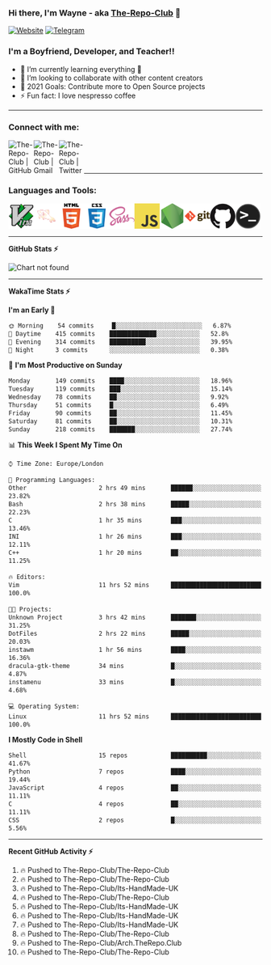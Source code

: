 ### Hi there, I'm Wayne - aka [The-Repo-Club][website] 👋

[![Website](https://img.shields.io/website?label=github.com/The-Repo-Club/&color=orange&style=flat-square&url=https://github.com/The-Repo-Club/)][website]
[![Telegram](https://img.shields.io/badge/Chat%20on-Telegram-orange.svg?color=orange&logo=telegram&style=flat-square)][telegram]

### I'm a Boyfriend, Developer, and Teacher!!

- 🌱 I’m currently learning everything 🤣
- 👯 I’m looking to collaborate with other content creators
- 🥅 2021 Goals: Contribute more to Open Source projects
- ⚡ Fun fact: I love nespresso coffee

---
### Connect with me:

[<img align="left" alt="The-Repo-Club | GitHub" width="50px" src="https://cdn.jsdelivr.net/npm/simple-icons@v3/icons/github.svg" />][website]
[<img align="left" alt="The-Repo-Club | Gmail" width="50px" src="https://cdn.jsdelivr.net/npm/simple-icons@v3/icons/gmail.svg" />][email]
[<img align="left" alt="The-Repo-Club | Twitter" width="50px" src="https://cdn.jsdelivr.net/npm/simple-icons@v3/icons/telegram.svg" />][telegram]

[website]: https://github.com/The-Repo-Club/
[email]: mailto:wayne6324@gmail.com
[telegram]: https://t.me/TheRepoClub

<br />
<br />
<br />

---
### Languages and Tools:

<img align="left" alt="Vim" width="50px" src="https://raw.githubusercontent.com/github/explore/80688e429a7d4ef2fca1e82350fe8e3517d3494d/topics/vim/vim.png" />
<img align="left" alt="Fish" width="50px" src="https://raw.githubusercontent.com/github/explore/80688e429a7d4ef2fca1e82350fe8e3517d3494d/topics/fish/fish.png" />
<img align="left" alt="HTML5" width="50px" src="https://raw.githubusercontent.com/github/explore/80688e429a7d4ef2fca1e82350fe8e3517d3494d/topics/html/html.png" />
<img align="left" alt="CSS3" width="50px" src="https://raw.githubusercontent.com/github/explore/80688e429a7d4ef2fca1e82350fe8e3517d3494d/topics/css/css.png" />
<img align="left" alt="Sass" width="50px" src="https://raw.githubusercontent.com/github/explore/80688e429a7d4ef2fca1e82350fe8e3517d3494d/topics/sass/sass.png" />
<img align="left" alt="JavaScript" width="50px" src="https://raw.githubusercontent.com/github/explore/80688e429a7d4ef2fca1e82350fe8e3517d3494d/topics/javascript/javascript.png" />
<img align="left" alt="Node.js" width="50px" src="https://raw.githubusercontent.com/github/explore/80688e429a7d4ef2fca1e82350fe8e3517d3494d/topics/nodejs/nodejs.png" />
<img align="left" alt="Git" width="50px" src="https://raw.githubusercontent.com/github/explore/80688e429a7d4ef2fca1e82350fe8e3517d3494d/topics/git/git.png" />
<img align="left" alt="GitHub" width="50px" src="https://raw.githubusercontent.com/github/explore/78df643247d429f6cc873026c0622819ad797942/topics/github/github.png" />
<img align="left" alt="Terminal" width="50px" src="https://raw.githubusercontent.com/github/explore/80688e429a7d4ef2fca1e82350fe8e3517d3494d/topics/terminal/terminal.png" />

<br />
<br />
<br />

---

**GitHub Stats ⚡**

![Chart not found](https://github-readme-stats.vercel.app/api?username=The-Repo-Club&theme=tokyonight&show_icons=true&count_private=true&hide_border=true&include_all_commits=true&custom_title=The-Repo-Club%27s+GitHub+Stats)


---

**WakaTime Stats ⚡**

<!--START_SECTION:waka-->
**I'm an Early 🐤** 

```text
🌞 Morning    54 commits     █░░░░░░░░░░░░░░░░░░░░░░░░   6.87% 
🌆 Daytime    415 commits    █████████████░░░░░░░░░░░░   52.8% 
🌃 Evening    314 commits    ██████████░░░░░░░░░░░░░░░   39.95% 
🌙 Night      3 commits      ░░░░░░░░░░░░░░░░░░░░░░░░░   0.38%

```
📅 **I'm Most Productive on Sunday** 

```text
Monday       149 commits    ████░░░░░░░░░░░░░░░░░░░░░   18.96% 
Tuesday      119 commits    ███░░░░░░░░░░░░░░░░░░░░░░   15.14% 
Wednesday    78 commits     ██░░░░░░░░░░░░░░░░░░░░░░░   9.92% 
Thursday     51 commits     █░░░░░░░░░░░░░░░░░░░░░░░░   6.49% 
Friday       90 commits     ██░░░░░░░░░░░░░░░░░░░░░░░   11.45% 
Saturday     81 commits     ██░░░░░░░░░░░░░░░░░░░░░░░   10.31% 
Sunday       218 commits    ███████░░░░░░░░░░░░░░░░░░   27.74%

```


📊 **This Week I Spent My Time On** 

```text
⌚︎ Time Zone: Europe/London

💬 Programming Languages: 
Other                    2 hrs 49 mins       ██████░░░░░░░░░░░░░░░░░░░   23.82% 
Bash                     2 hrs 38 mins       █████░░░░░░░░░░░░░░░░░░░░   22.23% 
C                        1 hr 35 mins        ███░░░░░░░░░░░░░░░░░░░░░░   13.46% 
INI                      1 hr 26 mins        ███░░░░░░░░░░░░░░░░░░░░░░   12.11% 
C++                      1 hr 20 mins        ██░░░░░░░░░░░░░░░░░░░░░░░   11.25%

🔥 Editors: 
Vim                      11 hrs 52 mins      █████████████████████████   100.0%

🐱‍💻 Projects: 
Unknown Project          3 hrs 42 mins       ███████░░░░░░░░░░░░░░░░░░   31.25% 
DotFiles                 2 hrs 22 mins       █████░░░░░░░░░░░░░░░░░░░░   20.03% 
instawm                  1 hr 56 mins        ████░░░░░░░░░░░░░░░░░░░░░   16.36% 
dracula-gtk-theme        34 mins             █░░░░░░░░░░░░░░░░░░░░░░░░   4.87% 
instamenu                33 mins             █░░░░░░░░░░░░░░░░░░░░░░░░   4.68%

💻 Operating System: 
Linux                    11 hrs 52 mins      █████████████████████████   100.0%

```

**I Mostly Code in Shell** 

```text
Shell                    15 repos            ██████████░░░░░░░░░░░░░░░   41.67% 
Python                   7 repos             ████░░░░░░░░░░░░░░░░░░░░░   19.44% 
JavaScript               4 repos             ██░░░░░░░░░░░░░░░░░░░░░░░   11.11% 
C                        4 repos             ██░░░░░░░░░░░░░░░░░░░░░░░   11.11% 
CSS                      2 repos             █░░░░░░░░░░░░░░░░░░░░░░░░   5.56%

```



<!--END_SECTION:waka-->

---

**Recent GitHub Activity :zap:**

<!--START_SECTION:activity-->
1. 🔥 Pushed to The-Repo-Club/The-Repo-Club
2. 🔥 Pushed to The-Repo-Club/The-Repo-Club
3. 🔥 Pushed to The-Repo-Club/Its-HandMade-UK
4. 🔥 Pushed to The-Repo-Club/The-Repo-Club
5. 🔥 Pushed to The-Repo-Club/Its-HandMade-UK
6. 🔥 Pushed to The-Repo-Club/Its-HandMade-UK
7. 🔥 Pushed to The-Repo-Club/Its-HandMade-UK
8. 🔥 Pushed to The-Repo-Club/The-Repo-Club
9. 🔥 Pushed to The-Repo-Club/Arch.TheRepo.Club
10. 🔥 Pushed to The-Repo-Club/The-Repo-Club
<!--END_SECTION:activity-->